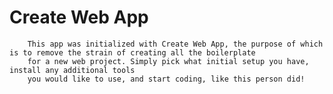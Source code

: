 # Create Web App
        This app was initialized with Create Web App, the purpose of which is to remove the strain of creating all the boilerplate
        for a new web project. Simply pick what initial setup you have, install any additional tools
        you would like to use, and start coding, like this person did!
